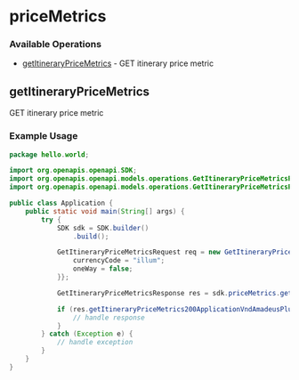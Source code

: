 # priceMetrics

### Available Operations

* [getItineraryPriceMetrics](#getitinerarypricemetrics) - GET itinerary price metric

## getItineraryPriceMetrics

GET itinerary price metric

### Example Usage

```java
package hello.world;

import org.openapis.openapi.SDK;
import org.openapis.openapi.models.operations.GetItineraryPriceMetricsRequest;
import org.openapis.openapi.models.operations.GetItineraryPriceMetricsResponse;

public class Application {
    public static void main(String[] args) {
        try {
            SDK sdk = SDK.builder()
                .build();

            GetItineraryPriceMetricsRequest req = new GetItineraryPriceMetricsRequest("unde", "nulla", "corrupti") {{
                currencyCode = "illum";
                oneWay = false;
            }};            

            GetItineraryPriceMetricsResponse res = sdk.priceMetrics.getItineraryPriceMetrics(req);

            if (res.getItineraryPriceMetrics200ApplicationVndAmadeusPlusJsonObject != null) {
                // handle response
            }
        } catch (Exception e) {
            // handle exception
        }
    }
}
```

